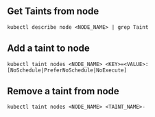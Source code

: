 ## Get Taints from node

~~~
kubectl describe node <NODE_NAME> | grep Taint
~~~

## Add a taint to node

~~~
kubectl taint nodes <NODE_NAME> <KEY>=<VALUE>:[NoSchedule|PreferNoSchedule|NoExecute]
~~~

## Remove a taint from node

~~~
kubectl taint nodes <NODE_NAME> <TAINT_NAME>-
~~~
